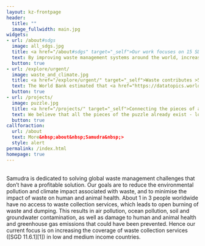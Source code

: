 ```yaml
---
layout: kz-frontpage
header:
  title: ""
  image_fullwidth: main.jpg
widgets:
- url: /about#sdgs
  image: all_sdgs.jpg
  title: <a href="/about#sdgs" target="_self">Our work focuses on 15 SDGs set by the UN</a>
  text: By improving waste management systems around the world, increasing the coverage of waste collection services, reducing the environmental pollution associated with waste and creating collaborative solutions where everyone’s contribution is truly appreciated instead of being expected, we contribute to 15 SDGs set by the UN.
  button: true
- url: /explore/urgent/
  image: waste_and_climate.jpg
  title: <a href="/explore/urgent/" target="_self">Waste contributes >5% to the climate emergency</a> 
  text: The World Bank estimated that <a href="https://datatopics.worldbank.org/what-a-waste/" target="_blank">about 5% of total global GHG emissions</a> were generated from solid waste treatment and disposal in 2016, not including waste-related transportation. Additionally, a 2019 study demonstrated that black carbon emissions from open burning of waste have an impact equal to <a href="https://www.sciencedirect.com/science/article/abs/pii/S1352231019304388" target="_blank">2–10% of global CO2-equivalent emissions</a>. At Samudra we are determined to act before it is too late.
  button: true
- url: /projects/
  image: puzzle.jpg
  title: <a href="/projects/" target="_self">Connecting the pieces of a puzzle</a> 
  text: We believe that all the pieces of the puzzle already exist - local waste management companies around the world that care about the environment; technologies developed in companies, universities and sheds around the world; funding available from governments, companies, NGOs and other stakeholders. Our mission is to connect them and thus increase everyone's positive impact.
  button: true
callforaction:
  url: /about
  text: More&nbsp;about&nbsp;Samudra&nbsp;>
  style: alert
permalink: /index.html
homepage: true
---
```


<br/>
Samudra is dedicated to solving global waste management challenges that don’t have a profitable solution. 
Our goals are to reduce the environmental pollution and climate impact associated with waste, and to minimise the impact of waste on human and animal health.
About 1 in 3 people worldwide have no access to waste collection services, which leads to open burning of waste and dumping.
This results in air pollution, ocean pollution, soil and groundwater contamination, as well as damage to human and animal health and greenhouse gas emissions that could have been prevented.
Hence our current focus is on increasing the coverage of waste collection services ([SGD 11.6.1][1]) in low and medium income countries.

[1]: https://unstats.un.org/wiki/display/SDGeHandbook/Indicator+11.6.1